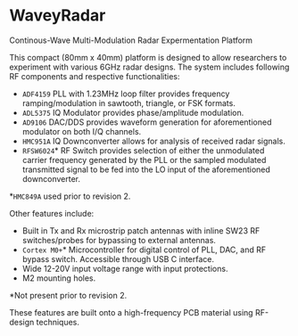 # WaveyRadar
 Continous-Wave Multi-Modulation Radar Expermentation Platform 

This compact (80mm x 40mm) platform is designed to allow researchers to experiment with various 6GHz radar designs. The system includes following RF components and respective functionalities: 

- `ADF4159` PLL with 1.23MHz loop filter provides frequency ramping/modulation in sawtooth, triangle, or FSK formats. 
- `ADL5375` IQ Modulator provides phase/amplitude modulation.
- `AD9106` DAC/DDS provides waveform generation for aforementioned modulator on both I/Q channels. 
- `HMC951A` IQ Downconverter allows for analysis of received radar signals.
- `RFSW6024`* RF Switch provides selection of either the unmodulated carrier frequency generated by the PLL or the sampled modulated transmitted signal to be fed into the LO input of the aforementioned downconverter. 

\*`HMC849A` used prior to revision 2. 

Other features include:
- Built in Tx and Rx microstrip patch antennas with inline SW23 RF switches/probes for bypassing to external antennas. 
- `Cortex M0+`* Microcontroller for digital control of PLL, DAC, and RF bypass switch. Accessible through USB C interface. 
- Wide 12-20V input voltage range with input protections.
- M2 mounting holes.

\*Not present prior to revision 2. 

These features are built onto a high-frequency PCB material using RF-design techniques. 
